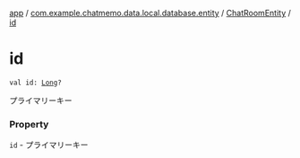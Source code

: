 [app](../../index.md) / [com.example.chatmemo.data.local.database.entity](../index.md) / [ChatRoomEntity](index.md) / [id](./id.md)

# id

`val id: `[`Long`](https://kotlinlang.org/api/latest/jvm/stdlib/kotlin/-long/index.html)`?`

プライマリーキー

### Property

`id` - プライマリーキー